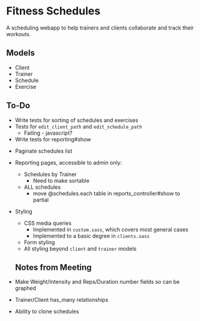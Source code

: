 # Fitness Schedules #

A scheduling webapp to help trainers and clients collaborate and track their workouts.

## Models ##

- Client
- Trainer
- Schedule
- Exercise

## To-Do ##

+	Write tests for sorting of schedules and exercises
+	Tests for `edit_client_path` and `edit_schedule_path`
	*	Failing - javascript? 
+ Write tests for reporting#show
*	Paginate schedules list
+	Reporting pages, accessible to admin only:
	*	Schedules by Trainer
		- Need to make sortable
	* ALL schedules 
	  - move @schedules.each table in reports_controller#show to partial
+	Styling
	*	CSS media queries
		-	Implemented in `custom.sass`, which covers most general cases
		-	Implemented to a basic degree in `clients.sass`
	*	Form styling
	*	All styling beyond `client` and `trainer` models
	
	## Notes from Meeting ##
  
  + Make Weight/Intensity and Reps/Duration number fields so can be graphed
  + Trainer/Client has_many relationships
  + Ability to clone schedules
  